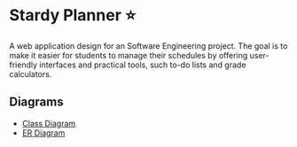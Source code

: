 # Stardy Planner ⭐

A web application design for an Software Engineering project. The goal is to make it easier for students to manage their schedules by offering user-friendly interfaces and practical tools, such to-do lists and grade calculators.

## Diagrams

- [Class Diagram](/markdown/classDiagram.md)
- [ER Diagram](/markdown/ERdiagram.md)
